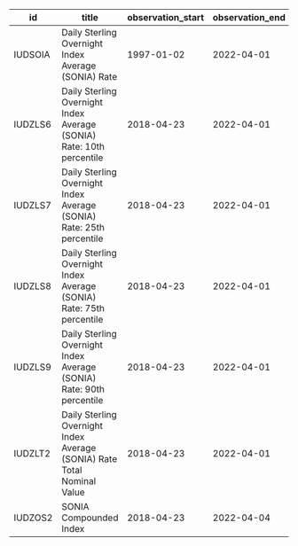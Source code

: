 | id      | title                                                                   | observation_start   | observation_end   |
|---------|-------------------------------------------------------------------------|---------------------|-------------------|
| IUDSOIA | Daily Sterling Overnight Index Average (SONIA) Rate                     | 1997-01-02          | 2022-04-01        |
| IUDZLS6 | Daily Sterling Overnight Index Average (SONIA) Rate: 10th percentile    | 2018-04-23          | 2022-04-01        |
| IUDZLS7 | Daily Sterling Overnight Index Average (SONIA) Rate: 25th percentile    | 2018-04-23          | 2022-04-01        |
| IUDZLS8 | Daily Sterling Overnight Index Average (SONIA) Rate: 75th percentile    | 2018-04-23          | 2022-04-01        |
| IUDZLS9 | Daily Sterling Overnight Index Average (SONIA) Rate: 90th percentile    | 2018-04-23          | 2022-04-01        |
| IUDZLT2 | Daily Sterling Overnight Index Average (SONIA) Rate Total Nominal Value | 2018-04-23          | 2022-04-01        |
| IUDZOS2 | SONIA Compounded Index                                                  | 2018-04-23          | 2022-04-04        |